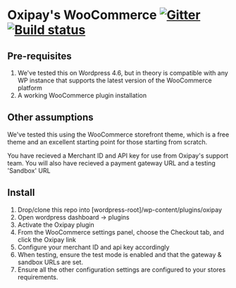 # Oxipay's WooCommerce [![Gitter](https://badges.gitter.im/oxipay/oxipay-woocommerce.svg)](https://gitter.im/oxipay/oxipay-woocommerce?utm_source=badge&utm_medium=badge&utm_campaign=pr-badge) [![Build status](https://ci.appveyor.com/api/projects/status/jgrgyfkq3147nh8l?svg=true)](https://ci.appveyor.com/project/oxipay/oxipay-woocommerce)

## Pre-requisites
1. We've tested this on Wordpress 4.6, but in theory is compatible with any WP instance that supports the latest version of the WooCommerce platform
2. A working WooCommerce plugin installation

## Other assumptions
We've tested this using the WooCommerce storefront theme, which is a free theme and an excellent starting point for those starting from scratch.

You have recieved a Merchant ID and API key for use from Oxipay's support team. You will also have recieved a payment gateway URL and a testing 'Sandbox' URL 

## Install
1. Drop/clone this repo into [wordpress-root]/wp-content/plugins/oxipay
2. Open wordpress dashboard -> plugins
3. Activate the Oxipay plugin
4. From the WooCommerce settings panel, choose the Checkout tab, and click the Oxipay link
5. Configure your merchant ID and api key accordingly
6. When testing, ensure the test mode is enabled and that the gateway & sandbox URLs are set.
7. Ensure all the other configuration settings are configured to your stores requirements.
